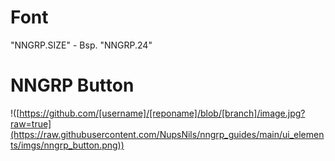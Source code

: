 # Font
"NNGRP.SIZE" - Bsp. "NNGRP.24"

# NNGRP Button
!([https://github.com/[username]/[reponame]/blob/[branch]/image.jpg?raw=true](https://raw.githubusercontent.com/NupsNils/nngrp_guides/main/ui_elements/imgs/nngrp_button.png))
